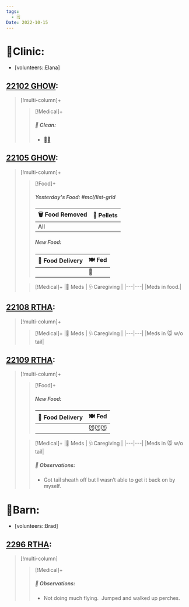 ```yaml
---
tags:
  - 🗒️
Date: 2022-10-15
---
```


# 🏥Clinic:
- [volunteers::Elana]

## [22102 GHOW](../RARE%20Birds/22102%20GHOW.md):
> [!multi-column]+
>
>> [!Medical]+
>>##### 🫧 Clean:
>> - [🧼➗](../Admin/Codes/Cleaned%20with%20divider.md)

## [22105 GHOW](../RARE%20Birds/22105%20GHOW.md):
> [!multi-column]+
>
>> [!Food]+
>> ##### Yesterday's Food: #mcl/list-grid
>> |🗑️ Food Removed| 💩 Pellets
>> |---|---|
>>|All|
>>
>> ##### New Food:
>> |🚚 Food Delivery| 🍽️ Fed|
>> |---|---|
>>||🐀
>
>> [!Medical]+
>> |💊 Meds | 🩺Caregiving |
>> |---|---|
>> |Meds in food.|

## [22108 RTHA](../RARE%20Birds/22108%20RTHA.md):
> [!multi-column]+
>
>> [!Medical]+
>> |💊 Meds | 🩺Caregiving |
>> |---|---|
>> |Meds in 🐭 w/o tail|
>>

## [22109 RTHA](../RARE%20Birds/22109%20RTHA.md):
> [!multi-column]+
>
>> [!Food]+
>> ##### New Food:
>> |🚚 Food Delivery| 🍽️ Fed|
>> |---|---|
>>||🐭🐭🐭
>
>> [!Medical]+
>> |💊 Meds | 🩺Caregiving |
>> |---|---|
>> |Meds in 🐭 w/o tail|
>>
>> ##### 🔭 Observations:
>> - Got tail sheath off but I wasn’t able to get it back on by myself. 

# 🏡Barn:
- [volunteers::Brad]

## [2296 RTHA](../RARE%20Birds/2296%20RTHA.md):
> [!multi-column]
>
>> [!Medical]+
>> ##### 🔭 Observations:
>> - Not doing much flying.  Jumped and walked up perches.

